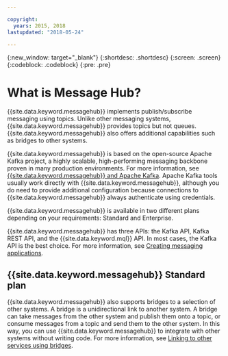 ```yaml
---

copyright:
  years: 2015, 2018
lastupdated: "2018-05-24"

---
```


{:new_window: target="_blank"}
{:shortdesc: .shortdesc}
{:screen: .screen}
{:codeblock: .codeblock}
{:pre: .pre}

# What is Message Hub?

{{site.data.keyword.messagehub}} implements publish/subscribe
messaging using topics. Unlike other messaging systems, {{site.data.keyword.messagehub}} provides topics but not queues. {{site.data.keyword.messagehub}} also offers
additional capabilities such as bridges to other systems.

{{site.data.keyword.messagehub}} is based on the open-source
Apache Kafka project, a highly scalable, high-performing messaging backbone proven in many
production environments. For more information, see [{{site.data.keyword.messagehub}} and Apache Kafka](/docs/services/MessageHub/messagehub073.html).
Apache Kafka tools usually work directly with {{site.data.keyword.messagehub}}, although you do need to provide additional configuration because connections to {{site.data.keyword.messagehub}} always authenticate using credentials.

{{site.data.keyword.messagehub}} is available in two different plans depending on your requirements: Standard and Enterprise.

{{site.data.keyword.messagehub}} has three APIs: the Kafka API, Kafka REST API, and the {{site.data.keyword.mql}} API. In most cases, the Kafka API is the best choice. For more information, see [Creating messaging applications](/docs/services/MessageHub/messagehub086.html).

## {{site.data.keyword.messagehub}} Standard plan
{{site.data.keyword.messagehub}} also
supports bridges to a selection of other systems. A bridge is a unidirectional link to another
system. A bridge can take messages from the other system and publish them onto a topic, or consume
messages from a topic and send them to the other system. In this way, you can use {{site.data.keyword.messagehub}} to integrate with other systems without writing code. For more information, see [Linking to other services using bridges](/docs/services/MessageHub/messagehub088.html).

